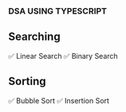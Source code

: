 ### DSA USING TYPESCRIPT

## Searching
✅ Linear Search
✅ Binary Search

## Sorting
✅ Bubble Sort
✅ Insertion Sort